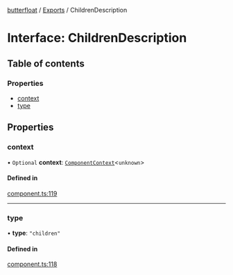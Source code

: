 [butterfloat](../README.md) / [Exports](../modules.md) / ChildrenDescription

# Interface: ChildrenDescription

## Table of contents

### Properties

- [context](ChildrenDescription.md#context)
- [type](ChildrenDescription.md#type)

## Properties

### context

• `Optional` **context**: [`ComponentContext`](ComponentContext.md)\<`unknown`\>

#### Defined in

[component.ts:119](https://github.com/WorldMaker/butterfloat/blob/52b9e61/component.ts#L119)

___

### type

• **type**: ``"children"``

#### Defined in

[component.ts:118](https://github.com/WorldMaker/butterfloat/blob/52b9e61/component.ts#L118)
